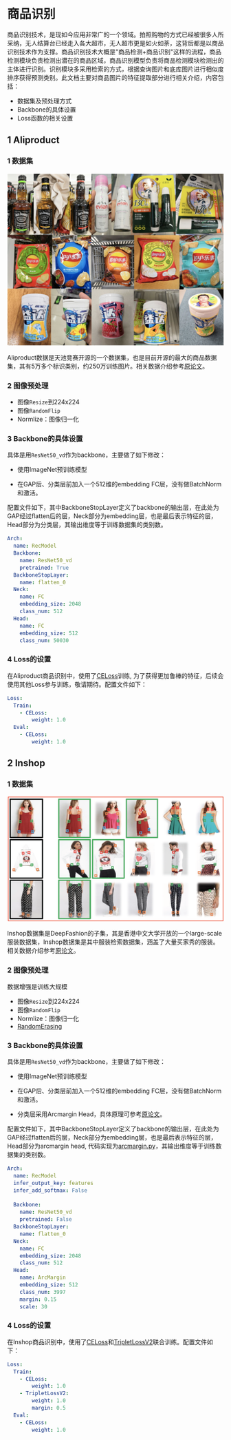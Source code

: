 # 商品识别

商品识别技术，是现如今应用非常广的一个领域。拍照购物的方式已经被很多人所采纳，无人结算台已经走入各大超市，无人超市更是如火如荼，这背后都是以商品识别技术作为支撑。商品识别技术大概是"商品检测+商品识别"这样的流程，商品检测模块负责检测出潜在的商品区域，商品识别模型负责将商品检测模块检测出的主体进行识别。识别模块多采用检索的方式，根据查询图片和底库图片进行相似度排序获得预测类别。此文档主要对商品图片的特征提取部分进行相关介绍，内容包括：

-  数据集及预处理方式
-  Backbone的具体设置
-  Loss函数的相关设置


## 1 Aliproduct

### 1 数据集

<img src="../../images/product/aliproduct.png" style="zoom:50%;" />

Aliproduct数据是天池竞赛开源的一个数据集，也是目前开源的最大的商品数据集，其有5万多个标识类别，约250万训练图片。相关数据介绍参考[原论文](https://arxiv.org/abs/2008.05359)。

### 2 图像预处理

- 图像`Resize`到224x224
- 图像`RandomFlip`
- Normlize：图像归一化  

### 3 Backbone的具体设置

具体是用`ResNet50_vd`作为backbone，主要做了如下修改：

 - 使用ImageNet预训练模型

 - 在GAP后、分类层前加入一个512维的embedding FC层，没有做BatchNorm和激活。

配置文件如下，其中BackboneStopLayer定义了backbone的输出层，在此处为GAP经过flatten后的层，Neck部分为embedding层，也是最后表示特征的层，Head部分为分类层，其输出维度等于训练数据集的类别数。

```yaml
Arch:
  name: RecModel
  Backbone:
    name: ResNet50_vd
    pretrained: True
  BackboneStopLayer:
    name: flatten_0
  Neck:
    name: FC
    embedding_size: 2048
    class_num: 512
  Head:
    name: FC
    embedding_size: 512
    class_num: 50030
```
   
### 4 Loss的设置

在Aliproduct商品识别中，使用了[CELoss](../../../ppcls/loss/celoss.py)训练, 为了获得更加鲁棒的特征，后续会使用其他Loss参与训练，敬请期待。配置文件如下：

```yaml
Loss:
  Train:
    - CELoss:
        weight: 1.0
  Eval:
    - CELoss:
        weight: 1.0
```

## 2 Inshop

### 1 数据集

<img src="../../images/product/inshop.png" style="zoom:50%;" />

Inshop数据集是DeepFashion的子集，其是香港中文大学开放的一个large-scale服装数据集，Inshop数据集是其中服装检索数据集，涵盖了大量买家秀的服装。相关数据介绍参考[原论文](https://openaccess.thecvf.com/content_cvpr_2016/papers/Liu_DeepFashion_Powering_Robust_CVPR_2016_paper.pdf)。

### 2 图像预处理

数据增强是训练大规模
- 图像`Resize`到224x224
- 图像`RandomFlip`
- Normlize：图像归一化
- [RandomErasing](https://arxiv.org/pdf/1708.04896v2.pdf)

### 3 Backbone的具体设置

具体是用`ResNet50_vd`作为backbone，主要做了如下修改：

 - 使用ImageNet预训练模型

 - 在GAP后、分类层前加入一个512维的embedding FC层，没有做BatchNorm和激活。
 
 - 分类层采用Arcmargin Head，具体原理可参考[原论文](https://arxiv.org/pdf/1801.07698.pdf)。

配置文件如下，其中BackboneStopLayer定义了backbone的输出层，在此处为GAP经过flatten后的层，Neck部分为embedding层，也是最后表示特征的层，Head部分为arcmargin head, 代码实现为[arcmargin.py](../../../ppcls/arch/gears/arcmargin.py)，其输出维度等于训练数据集的类别数。

```yaml
Arch:
  name: RecModel
  infer_output_key: features
  infer_add_softmax: False

  Backbone:
    name: ResNet50_vd
    pretrained: False
  BackboneStopLayer:
    name: flatten_0
  Neck:
    name: FC
    embedding_size: 2048
    class_num: 512
  Head:
    name: ArcMargin
    embedding_size: 512
    class_num: 3997
    margin: 0.15
    scale: 30
```
   
### 4 Loss的设置

在Inshop商品识别中，使用了[CELoss](../../../ppcls/loss/celoss.py)和[TripletLossV2](../../../ppcls/loss/triplet.py)联合训练。配置文件如下：

```yaml
Loss:
  Train:
    - CELoss:
        weight: 1.0
    - TripletLossV2:
        weight: 1.0
        margin: 0.5
  Eval:
    - CELoss:
        weight: 1.0
```
